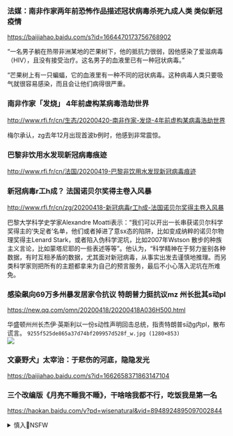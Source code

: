 ### 法媒：南非作家两年前恐怖作品描述冠状病毒杀死九成人类 类似新冠疫情
https://baijiahao.baidu.com/s?id=1664470173756768902

“一名男子躺在热带非洲某地的芒果树下，他的抵抗力很弱，因他感染了爱滋病毒（HIV），且没有接受治疗。这名男子的血液里已有一种冠状病毒。”

“芒果树上有一只蝙蝠，它的血液里有一种不同的冠状病毒。这种病毒人类只要吸气就很容易感染，而且会让他们病得很严重。

### 南非作家「发烧」 4年前虚构某病毒浩劫世界
http://www.rfi.fr/cn/生态/20200420-南非作家-发烧-4年前虚构某病毒浩劫世界

梅尔承认，zg去年12月出现首波b例时，他感到非常震惊。

### 巴黎非饮用水发现新冠病毒痕迹
http://www.rfi.fr/cn/法国/20200419-巴黎非饮用水发现新冠病毒痕迹

### 新冠病毒r工h成？ 法国诺贝尔奖得主卷入风暴
http://www.rfi.fr/cn/zg/20200418-新冠病毒r工h成-法国诺贝尔奖得主卷入风暴

巴黎大学科学史学家Alexandre Moatti表示：“我们可以开出一长串获诺贝尔科学奖得主的‘失足者’名单，他们或者掉进了意sx态的陷阱，比如变成纳粹的诺贝尔物理奖得主Lenard Stark，或者陷入伪科学泥坑，比如2007年Wstson 散步的种族主义言论，比如蒙塔尼耶的一些表述等等”。他认为，“科学精神在于努力鉴别各种数据，有时互相矛盾的数据，尤其面对新冠病毒，从事实出发去谨慎地推理。而另类科学家则把所有的主题都拿来为自己的预言服务，最后不小心落入泥坑在所难免。

### 感染飙向69万多州暴发居家令抗议 特朗普力挺抗议mz 州长批其s动pl
https://new.qq.com/omn/20200418/20200418A036H500.html

华盛顿州州长杰伊·英斯利以一份s动性声明回击总统，指责特朗普s动g内pl，散布谎言。
`9255f525de865a37d74bf209957d528f_w.jpg (1280×853)`<br>
![](https://pic5.dwnews.net/20200420/9255f525de865a37d74bf209957d528f_w.jpg)

### 文豪野犬」太宰治：于悲伤的河底，隐隐发光
https://baijiahao.baidu.com/s?id=1662658371863147104

### 三个改编版《月亮不睡我不睡》，干啥啥我都不行，吃饭我是第一名
https://haokan.baidu.com/v?pd=wisenatural&vid=8948924895097002844

<details><summary>慎入🔞NSFW</summary>

Not Safe For Work
![](https://upload.wikimedia.org/wikipedia/commons/thumb/d/d3/Biohazard_Symbol_Specification.png/210px-Biohazard_Symbol_Specification.png)

<details><summary><b>风险自理Use At Your Own Risk🈲</summary>

### 美学者：zg基本不会出现粮h
https://www.rfa.org/mandarin/yataibaodao/jingmao/hc-04172020130230.html

zg粮食的自给率差不多达到了八成多。

美g只要不把粮食出口武器化，而美z第一阶段贸易协议的核心之一就是出口美g农产品，我认为zg（的粮食供应）应该不会有太大的问题。

### 毒疫苗家长胜诉 忧心zg研发新冠疫苗的质量
https://www.rfa.org/mandarin/yataibaodao/huanjing/rc-04172020102604.html
![](https://www.rfa.org/mandarin/yataibaodao/huanjing/rc-04172020102604.html/rc0417c.jpg)

### zg战狼”外交引发愤怒，威胁xjp际地位
https://cn.nytimes.com/china/20200420/coronavirus-china-xjp/

zg最高ld人xjp用新型冠状病毒大流行的机会巩固了自己在g内的zzq力，

对外使用通常保留给g内听众的尖酸刻薄的语言，引发了外界的愤怒。

xjpzf现已被指责虚伪、傲慢，故意让新冠病毒的qy模糊不清，还拿zg对新冠病毒的反应作对比，把西方zf描绘成低效无能的样子。

这意味着不容异y，k制信息流动，强调zg的核心ld作用，很少（或者说几乎从来不）承认错误。`龖龖龖`

据bj对这些通话的g方描述，一些领d人对zg以及习近平对zg的统治表达了相同的观点，通常使用了惊人相似的语言。

在xjpld下，zgzf不想只是应对几十年来最严重的g际w机，还想让外gld人在公z对zg处理疫情方式表示强烈不满时，出来为zg站台。

这些g方陈述像每日源源不断的x传一样，一般来说，起到了加强xjp在g内地位的作用，让他在g人眼里是一位高效的总司令。同样，以迟缓、混乱不堪来描绘世界，尤其是美g对疫情的反应，也起到了这种作用。

zg的努力也暴露了其信息中的矛盾。它抨击世界各地的反h情绪和种z主义表现的同时，对g内的种z主义行为视而不见，甚至有批评人士称，zf助长了g内的种z主义行为，

这些限制措施也给许多普通zg人留下了这样一种印象，即新冠病毒威胁现在来自外g，尽管许多回g的都是zg公m。这使x传机器得以将人们的注意力从病毒是去年年底在武h暴发的事实上转移开来，把zf现在的做法描述为必要的预防措施。

战狼》是2015年和2017年上映的两部沙文主义动作片的名子——上周四获得了zgmz主义喉s《环q时报》的认可。“让zg唯唯诺诺的日子一去不复返了，”该报英文版的一篇文章宣称，还说x方外交官已经“体面丧尽。

意大利mz主义zz人物马泰奥·萨尔维尼(Matteo Salvini)上月底说，如果zg在早期故意掩盖了新冠病毒的传播，那相当于构成了f人类z。“那些让全世界感染病毒的人不能被当成救世主。
</details>
</details>

